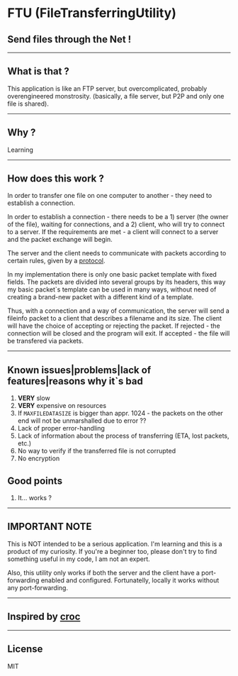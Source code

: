 # FTU (FileTransferringUtility)
## Send files through the Net ! 

---

## What is that ?
This application is like an FTP server, but overcomplicated, probably overengineered monstrosity. (basically, a file server, but P2P and only one file is shared).


---

## Why ?
Learning

---

## How does this work ?
In order to transfer one file on one computer to another - they need to establish a connection. 

In order to establish a connection - there needs to be a 1) server (the owner of the file), waiting for connections, and a 2) client, who will try to connect to a server. If the requirements are met - a client will connect to a server and the packet exchange will begin.
 
The server and the client needs to communicate with packets according to certain rules, given by a [protocol](https://github.com/Unbewohnte/FTU/tree/main/protocol).

In my implementation there is only one basic packet template with fixed fields. The packets are divided into several groups by its headers, this way my basic packet`s template can be used in many ways, without need of creating a brand-new packet with a different kind of a template.

Thus, with a connection and a way of communication, the server will send a fileinfo packet to a client that describes a filename and its size. The client will have the choice of accepting or rejecting the packet. If rejected - the connection will be closed and the program will exit. If accepted - the file will be transfered via packets. 

---

## Known issues|problems|lack of features|reasons why it`s bad
1. **VERY** slow
2. **VERY** expensive on resources
3. If `MAXFILEDATASIZE` is bigger than appr. 1024 - the packets on the other end will not be unmarshalled due to error ??
4. Lack of proper error-handling
5. Lack of information about the process of transferring (ETA, lost packets, etc.) 
6. No way to verify if the transferred file is not corrupted
7. No encryption

## Good points
1. It... works ?

---

## IMPORTANT NOTE
This is NOT intended to be a serious application. I'm learning and this is a product of my curiosity. If you're a beginner too, please don't try to find something useful in my code, I am not an expert.

Also, this utility only works if both the server and the client have a port-forwarding enabled and configured. Fortunatelly, locally it works without any port-forwarding.

---

## Inspired by [croc](https://github.com/schollz/croc)

--- 

## License
MIT
